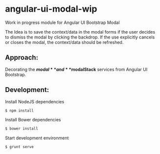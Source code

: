 # angular-ui-modal-wip

Work in progress module for Angular UI Bootstrap Modal

The Idea is to save the context/data in the modal forms if the user decides to dismiss the modal by clicking the backdrop. If the use explicitly cancels or closes the modal, the context/data should be refreshed.

## Approach:

Decorating the **$modal** and **$modalStack** services from Angular UI Bootstrap.

## Development:

Install NodeJS dependencies 

```bash
$ npm install
```

Install Bower dependencies

```bash
$ bower install
```

Start development environment

```bash
$ grunt serve
```



